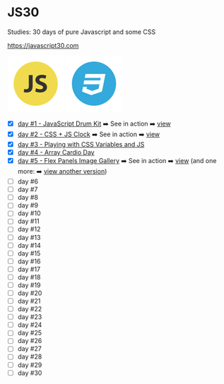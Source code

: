 # JS30
Studies: 30 days of pure Javascript and some CSS

https://javascript30.com

![Image of JS](img/icon-js.png)
![Image of CSS](img/icon-css.png)

- [x] [day #1 - JavaScript Drum Kit](days/one) :arrow_right: See in action :arrow_right: [view](http://talitaoliveira.com.br/js30/days/one/)
- [x] [day #2 - CSS + JS Clock](days/two) :arrow_right: See in action :arrow_right: [view](http://talitaoliveira.com.br/js30/days/two/)
- [x] [day #3 - Playing with CSS Variables and JS](days/three)
- [x] [day #4 - Array Cardio Day](days/four)
- [x] [day #5 - Flex Panels Image Gallery](days/five) :arrow_right: See in action :arrow_right: [view](http://talitaoliveira.com.br/js30/days/five/) (and one more: :arrow_right: [view another version](http://talitaoliveira.com.br/js30/days/five/five-mine))
- [ ] day #6
- [ ] day #7
- [ ] day #8
- [ ] day #9
- [ ] day #10
- [ ] day #11
- [ ] day #12
- [ ] day #13
- [ ] day #14
- [ ] day #15
- [ ] day #16
- [ ] day #17
- [ ] day #18
- [ ] day #19
- [ ] day #20
- [ ] day #21
- [ ] day #22
- [ ] day #23
- [ ] day #24
- [ ] day #25
- [ ] day #26
- [ ] day #27
- [ ] day #28
- [ ] day #29
- [ ] day #30